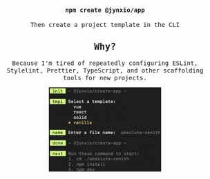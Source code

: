 <h3 align="center">
  <code>npm create @jynxio/app</code>
</h3>
<p align="center">
  <samp>Then create a project template in the CLI</samp>
</p>

<h2 align="center"><samp>Why?</samp></h2>
<p align="center">
  <samp>Because I'm tired of repeatedly configuring ESLint, Stylelint, Prettier, TypeScript, and other scaffolding tools for new projects.</samp>
</p>

<p align="center">
  <img akt="" src="./readme.png" width="260" />
</p>
